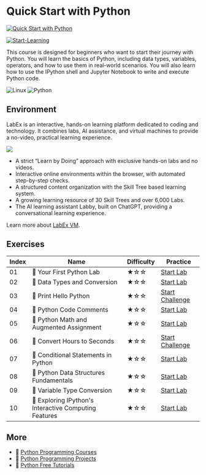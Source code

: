 # Quick Start with Python

[![Quick Start with Python](https://cover-creator.appbot.io/quick-start-with-python.png)](https://labex.io/courses/quick-start-with-python)

[![Start-Learning](https://img.shields.io/badge/Start-Learning-whitesmoke?style=for-the-badge)](https://labex.io/courses/quick-start-with-python)

This course is designed for beginners who want to start their journey with Python. You will learn the basics of Python, including data types, variables, operators, and how to use them in real-world scenarios. You will also learn how to use the IPython shell and Jupyter Notebook to write and execute Python code.

![Linux](https://img.shields.io/badge/Linux-whitesmoke?style=for-the-badge&logo=linux)
![Python](https://img.shields.io/badge/Python-whitesmoke?style=for-the-badge&logo=python)


## Environment

LabEx is an interactive, hands-on learning platform dedicated to coding and technology. It combines labs, AI assistance, and virtual machines to provide a no-video, practical learning experience.

![](https://tutorial-screenshot.getvm.io/images/vm-1725247253.png)

- A strict “Learn by Doing” approach with exclusive hands-on labs and no videos.
- Interactive online environments within the browser, with automated step-by-step checks.
- A structured content organization with the Skill Tree based learning system.
- A growing learning resource of 30 Skill Trees and over 6,000 Labs.
- The AI learning assistant Labby, built on ChatGPT, providing a conversational learning experience.

Learn more about [LabEx VM](https://support.labex.io/using-labex/virtual-machine).

## Exercises

|   Index | Name                                                 | Difficulty   | Practice                                                                                                                        |
|---------|------------------------------------------------------|--------------|---------------------------------------------------------------------------------------------------------------------------------|
|      01 | 📖 Your First Python Lab                              | ★☆☆          | <a target='_blank' href='https://labex.io/tutorials/python-your-first-python-lab-270256'>Start Lab</a>                          |
|      02 | 📖 Data Types and Conversion                          | ★☆☆          | <a target='_blank' href='https://labex.io/tutorials/python-data-types-and-conversion-290726'>Start Lab</a>                      |
|      03 | 🎯 Print Hello Python                                 | ★☆☆          | <a target='_blank' href='https://labex.io/tutorials/python-print-hello-python-61'>Start Challenge</a>                           |
|      04 | 📖 Python Code Comments                               | ★☆☆          | <a target='_blank' href='https://labex.io/tutorials/python-python-code-comments-72'>Start Lab</a>                               |
|      05 | 📖 Python Math and Augmented Assignment               | ★☆☆          | <a target='_blank' href='https://labex.io/tutorials/python-python-math-and-augmented-assignment-88'>Start Lab</a>               |
|      06 | 🎯 Convert Hours to Seconds                           | ★☆☆          | <a target='_blank' href='https://labex.io/tutorials/python-convert-hours-to-seconds-290725'>Start Challenge</a>                 |
|      07 | 📖 Conditional Statements in Python                   | ★☆☆          | <a target='_blank' href='https://labex.io/tutorials/python-conditional-statements-in-python-290723'>Start Lab</a>               |
|      08 | 📖 Python Data Structures Fundamentals                | ★☆☆          | <a target='_blank' href='https://labex.io/tutorials/python-python-data-structures-fundamentals-74'>Start Lab</a>                |
|      09 | 📖 Variable Type Conversion                           | ★☆☆          | <a target='_blank' href='https://labex.io/tutorials/python-variable-type-conversion-95'>Start Lab</a>                           |
|      10 | 📖 Exploring IPython's Interactive Computing Features | ★☆☆          | <a target='_blank' href='https://labex.io/tutorials/python-exploring-ipython-s-interactive-computing-features-83'>Start Lab</a> |

## More

- 🔗 [Python Programming Courses](https://github.com/labex-labs/awesome-programming-courses)
- 🔗 [Python Programming Projects](https://github.com/labex-labs/awesome-programming-projects)
- 🔗 [Python Free Tutorials](https://github.com/labex-labs/python-free-tutorials)

